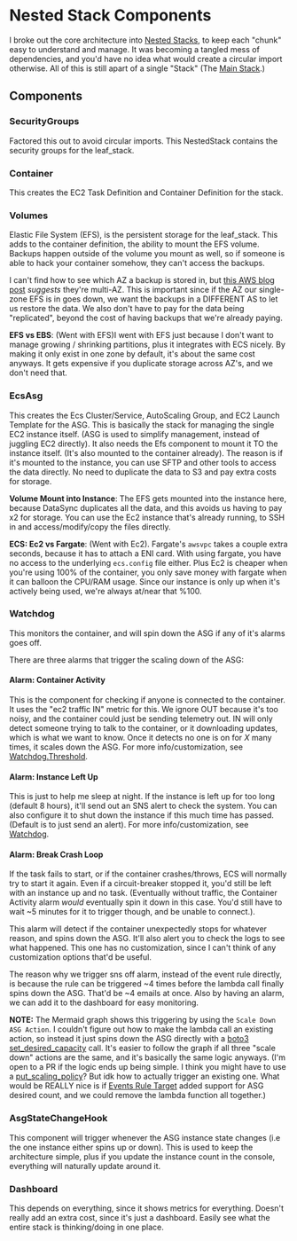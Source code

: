 # Nested Stack Components

I broke out the core architecture into [Nested Stacks](https://docs.aws.amazon.com/cdk/api/v2/docs/aws-cdk-lib.NestedStack.html), to keep each "chunk" easy to understand and manage. It was becoming a tangled mess of dependencies, and you'd have no idea what would create a circular import otherwise. All of this is still apart of a single "Stack" (The [Main Stack](../README.md#nestedstacks-leaf-stack-red).)

## Components

### SecurityGroups

Factored this out to avoid circular imports. This NestedStack contains the security groups for the leaf_stack.

### Container

This creates the EC2 Task Definition and Container Definition for the stack.

### Volumes

Elastic File System (EFS), is the persistent storage for the leaf_stack. This adds to the container definition, the ability to mount the EFS volume. Backups happen outside of the volume you mount as well, so if someone is able to hack your container somehow, they can't access the backups.

I can't find how to see which AZ a backup is stored in, but [this AWS blog post](https://docs.aws.amazon.com/aws-backup/latest/devguide/disaster-recovery-resiliency.html) *suggests* they're multi-AZ. This is important since if the AZ our single-zone EFS is in goes down, we want the backups in a DIFFERENT AS to let us restore the data. We also don't have to pay for the data being "replicated", beyond the cost of having backups that we're already paying.

**EFS vs EBS**: (Went with EFS)I went with EFS just because I don't want to manage growing / shrinking partitions, plus it integrates with ECS nicely. By making it only exist in one zone by default, it's about the same cost anyways. It gets expensive if you duplicate storage across AZ's, and we don't need that.

### EcsAsg

This creates the Ecs Cluster/Service, AutoScaling Group, and EC2 Launch Template for the ASG. This is basically the stack for managing the single EC2 instance itself. (ASG is used to simplify management, instead of juggling EC2 directly). It also needs the Efs component to mount it TO the instance itself. (It's also mounted to the container already). The reason is if it's mounted to the instance, you can use SFTP and other tools to access the data directly. No need to duplicate the data to S3 and pay extra costs for storage.

**Volume Mount into Instance**: The EFS gets mounted into the instance here, because DataSync duplicates all the data, and this avoids us having to pay x2 for storage. You can use the Ec2 instance that's already running, to SSH in and access/modify/copy the files directly.

**ECS: Ec2 vs Fargate**: (Went with Ec2). Fargate's `awsvpc` takes a couple extra seconds, because it has to attach a ENI card. With using fargate, you have no access to the underlying `ecs.config` file either. Plus Ec2 is cheaper when you're using 100% of the container, you only save money with fargate when it can balloon the CPU/RAM usage. Since our instance is only up when it's actively being used, we're always at/near that %100.

### Watchdog

This monitors the container, and will spin down the ASG if any of it's alarms goes off.

There are three alarms that trigger the scaling down of the ASG:

#### Alarm: Container Activity

This is the component for checking if anyone is connected to the container. It uses the "ec2 traffic IN" metric for this. We ignore OUT because it's too noisy, and the container could just be sending telemetry out. IN will only detect someone trying to talk to the container, or it downloading updates, which is what we want to know. Once it detects no one is on for *X* many times, it scales down the ASG. For more info/customization, see [Watchdog.Threshold](/Examples/README.md#watchdogthreshold).

#### Alarm: Instance Left Up

This is just to help me sleep at night. If the instance is left up for too long (default 8 hours), it'll send out an SNS alert to check the system. You can also configure it to shut down the instance if this much time has passed. (Default is to just send an alert). For more info/customization, see [Watchdog](/Examples/README.md#watchdoginstanceleftup).

#### Alarm: Break Crash Loop

If the task fails to start, or if the container crashes/throws, ECS will normally try to start it again. Even if a circuit-breaker stopped it, you'd still be left with an instance up and no task. (Eventually without traffic, the Container Activity alarm *would* eventually spin it down in this case. You'd still have to wait ~5 minutes for it to trigger though, and be unable to connect.).

This alarm will detect if the container unexpectedly stops for whatever reason, and spins down the ASG. It'll also alert you to check the logs to see what happened. This one has no customization, since I can't think of any customization options that'd be useful.

The reason why we trigger sns off alarm, instead of the event rule directly, is because the rule can be triggered ~4 times before the lambda call finally spins down the ASG. That'd be ~4 emails at once. Also by having an alarm, we can add it to the dashboard for easy monitoring.

**NOTE:** The Mermaid graph shows this triggering by using the `Scale Down ASG Action`. I couldn't figure out how to make the lambda call an existing action, so instead it just spins down the ASG directly with a [boto3 set_desired_capacity](https://boto3.amazonaws.com/v1/documentation/api/latest/reference/services/autoscaling/client/set_desired_capacity.html) call. It's easier to follow the graph if all three "scale down" actions are the same, and it's basically the same logic anyways. (I'm open to a PR if the logic ends up being simple. I think you might have to use a [put_scaling_policy](https://boto3.amazonaws.com/v1/documentation/api/latest/reference/services/autoscaling/client/put_scaling_policy.html)? But idk how to actually trigger an existing one. What would be REALLY nice is if [Events Rule Target](https://docs.aws.amazon.com/cdk/api/v2/docs/aws-cdk-lib.aws_events.IRuleTarget.html) added support for ASG desired count, and we could remove the lambda function all together.)

### AsgStateChangeHook

This component will trigger whenever the ASG instance state changes (i.e the one instance either spins up or down). This is used to keep the architecture simple, plus if you update the instance count in the console, everything will naturally update around it.

### Dashboard

This depends on everything, since it shows metrics for everything. Doesn't really add an extra cost, since it's just a dashboard. Easily see what the entire stack is thinking/doing in one place.
